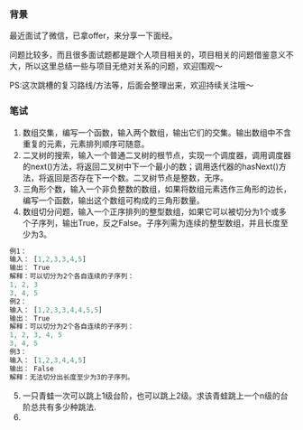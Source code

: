 ### 背景
最近面试了微信，已拿offer，来分享一下面经。

问题比较多，而且很多面试题都是跟个人项目相关的，项目相关的问题借鉴意义不大，所以这里总结一些与项目无绝对关系的问题，欢迎围观～

PS:这次跳槽的复习路线/方法等，后面会整理出来，欢迎持续关注哦～

### 笔试
1. 数组交集，编写一个函数，输入两个数组，输出它们的交集。输出数组中不含重复的元素，元素排列顺序可随意。
2. 二叉树的搜索，输入一个普通二叉树的根节点，实现一个调度器，调用调度器的next()方法，将返回二叉树中下一个最小的数；调用迭代器的hasNext()方法，将返回是否存在下一个数。二叉树节点是整数，无序。
3. 三角形个数，输入一个非负整数的数组，如果将数组元素选作三角形的边长，编写一个函数，输出这个数组可构成的三角形数量。
4. 数组切分问题，输入一个正序排列的整型数组，如果它可以被切分为1个或多个子序列，输出True，反之False。子序列需为连续的整型数组，并且长度至少为3。
```js
例1：
输入： [1,2,3,3,4,5]
输出： True
解释：可以切分为2个各自连续的子序列：
1, 2, 3
3, 4, 5
例2：
输入： [1,2,3,3,4,4,5,5]
输出： True
解释：可以切分为2个各自连续的子序列：
1, 2, 3, 4, 5
3, 4, 5
例3：
输入： [1,2,3,4,4,5]
输出： False
解释：无法切分出长度至少为3的子序列。
```
5. 一只青蛙一次可以跳上1级台阶，也可以跳上2级。求该青蛙跳上一个n级的台阶总共有多少种跳法.
6. 